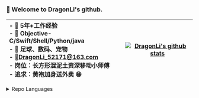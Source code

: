 ### 👋 Welcome to DragonLi's github.

| <div align="left"> - 💪 5年+工作经验 <br> - 📝 Objective-C/Swift/Shell/Python/java <br> - 👟 足球、数码、宠物 <br> - 📮DragonLi_52171@163.com <br> - 岗位：长方形混泥土资深移动小师傅 <br> - 追求：黄袍加身送外卖 😁 </div>| [![DragonLi's github stats](https://github-readme-stats.vercel.app/api?username=DevDragonli&show_icons=true&theme=dark)](https://github.com/anuraghazra/github-readme-stats) |
| --- | --- |


<details>

<summary> Repo Languages </summary>
  
![DevDragonLi Language](http://repo-charts.taroxin.cn/api/repo/languageChart?owner=DevDragonLi)

</details>
